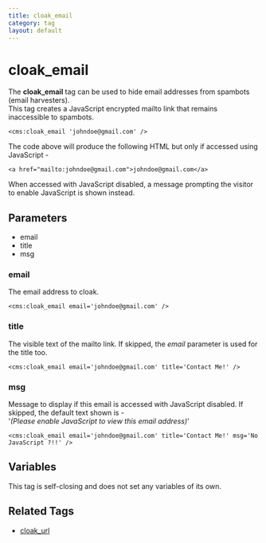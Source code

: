 ```yaml
---
title: cloak_email
category: tag
layout: default
---
```


# cloak_email

The **cloak\_email** tag can be used to hide email addresses from spambots (email harvesters).<br/>
This tag creates a JavaScript encrypted mailto link that remains inaccessible to spambots.

```
<cms:cloak_email 'johndoe@gmail.com' />
```

The code above will produce the following HTML but only if accessed using JavaScript -

```
<a href="mailto:johndoe@gmail.com">johndoe@gmail.com</a>
```

When accessed with JavaScript disabled, a message prompting the visitor to enable JavaScript is shown instead.

## Parameters

*   email
*   title
*   msg

### email

The email address to cloak.

```
<cms:cloak_email email='johndoe@gmail.com' />
```

### title

The visible text of the mailto link. If skipped, the _email_ parameter is used for the title too.

```
<cms:cloak_email email='johndoe@gmail.com' title='Contact Me!' />
```

### msg

Message to display if this email is accessed with JavaScript disabled. If skipped, the default text shown is -<br/>
'_(Please enable JavaScript to view this email address)_'

```
<cms:cloak_email email='johndoe@gmail.com' title='Contact Me!' msg='No JavaScript ?!!' />
```

## Variables

This tag is self-closing and does not set any variables of its own.

## Related Tags

*   [cloak\_url](../cloak_url.html)
